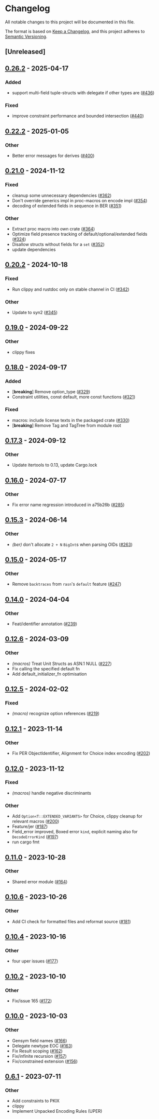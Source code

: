 # Changelog
All notable changes to this project will be documented in this file.

The format is based on [Keep a Changelog](https://keepachangelog.com/en/1.0.0/),
and this project adheres to [Semantic Versioning](https://semver.org/spec/v2.0.0.html).

## [Unreleased]

## [0.26.2](https://github.com/librasn/rasn/compare/rasn-derive-v0.26.1...rasn-derive-v0.26.2) - 2025-04-17

### Added

- support multi-field tuple-structs with delegate if other types are ([#436](https://github.com/librasn/rasn/pull/436))

### Fixed

- improve constraint performance and bounded intersection ([#440](https://github.com/librasn/rasn/pull/440))

## [0.22.2](https://github.com/librasn/rasn/compare/rasn-derive-v0.22.1...rasn-derive-v0.22.2) - 2025-01-05

### Other

- Better error messages for derives ([#400](https://github.com/librasn/rasn/pull/400))

## [0.21.0](https://github.com/librasn/rasn/compare/rasn-derive-v0.20.2...rasn-derive-v0.21.0) - 2024-11-12

### Fixed

- cleanup some unnecessary dependencies ([#362](https://github.com/librasn/rasn/pull/362))
- Don't override generics impl in proc-macros on encode impl ([#354](https://github.com/librasn/rasn/pull/354))
- decoding of extended fields in sequence in BER ([#351](https://github.com/librasn/rasn/pull/351))

### Other

- Extract proc macro into own crate ([#364](https://github.com/librasn/rasn/pull/364))
- Optimize field presence tracking of default/optional/extended fields ([#324](https://github.com/librasn/rasn/pull/324))
- Disallow structs without fields for a `set` ([#352](https://github.com/librasn/rasn/pull/352))
- update dependencies

## [0.20.2](https://github.com/librasn/rasn/compare/rasn-derive-v0.20.1...rasn-derive-v0.20.2) - 2024-10-18

### Fixed

- Run clippy and rustdoc only on stable channel in CI ([#342](https://github.com/librasn/rasn/pull/342))

### Other

- Update to syn2 ([#345](https://github.com/librasn/rasn/pull/345))

## [0.19.0](https://github.com/librasn/rasn/compare/rasn-derive-v0.18.0...rasn-derive-v0.19.0) - 2024-09-22

### Other

- clippy fixes

## [0.18.0](https://github.com/librasn/rasn/compare/rasn-derive-v0.17.3...rasn-derive-v0.18.0) - 2024-09-17

### Added

- [**breaking**] Remove option_type ([#329](https://github.com/librasn/rasn/pull/329))
- Constraint utilities, const default, more const functions ([#321](https://github.com/librasn/rasn/pull/321))

### Fixed

- macros: include license texts in the packaged crate ([#330](https://github.com/librasn/rasn/pull/330))
- [**breaking**] Remove Tag and TagTree from module root

## [0.17.3](https://github.com/librasn/rasn/compare/rasn-derive-v0.17.2...rasn-derive-v0.17.3) - 2024-09-12

### Other

- Update itertools to 0.13, update Cargo.lock

## [0.16.0](https://github.com/librasn/rasn/compare/rasn-derive-v0.15.3...rasn-derive-v0.16.0) - 2024-07-17

### Other
- Fix error name regression introduced in a75b26b ([#285](https://github.com/librasn/rasn/pull/285))

## [0.15.3](https://github.com/librasn/rasn/compare/rasn-derive-v0.15.2...rasn-derive-v0.15.3) - 2024-06-14

### Other
- *(ber)* don't allocate `2 + N` `BigInt`s when parsing OIDs ([#263](https://github.com/librasn/rasn/pull/263))

## [0.15.0](https://github.com/librasn/rasn/compare/rasn-derive-v0.14.0...rasn-derive-v0.15.0) - 2024-05-17

### Other
- Remove `backtraces` from `rasn`'s `default` feature ([#247](https://github.com/librasn/rasn/pull/247))

## [0.14.0](https://github.com/librasn/rasn/compare/rasn-derive-v0.13.1...rasn-derive-v0.14.0) - 2024-04-04

### Other
- Feat/identifier annotation ([#239](https://github.com/librasn/rasn/pull/239))

## [0.12.6](https://github.com/librasn/rasn/compare/rasn-derive-v0.12.5...rasn-derive-v0.12.6) - 2024-03-09

### Other
- *(macros)* Treat Unit Structs as ASN.1 NULL ([#227](https://github.com/librasn/rasn/pull/227))
- Fix calling the specified default fn
- Add default_initializer_fn optimisation

## [0.12.5](https://github.com/librasn/rasn/compare/rasn-derive-v0.12.4...rasn-derive-v0.12.5) - 2024-02-02

### Fixed
- *(macro)* recognize option references ([#219](https://github.com/librasn/rasn/pull/219))

## [0.12.1](https://github.com/XAMPPRocky/rasn/compare/rasn-derive-v0.12.0...rasn-derive-v0.12.1) - 2023-11-14

### Other
- Fix PER ObjectIdentifier, Alignment for Choice index encoding ([#202](https://github.com/XAMPPRocky/rasn/pull/202))

## [0.12.0](https://github.com/XAMPPRocky/rasn/compare/rasn-derive-v0.11.1...rasn-derive-v0.12.0) - 2023-11-12

### Fixed
- *(macros)* handle negative discriminants

### Other
- Add `Option<T::EXTENDED_VARIANTS>` for Choice, clippy cleanup for relevant macros ([#200](https://github.com/XAMPPRocky/rasn/pull/200))
- Feature/jer ([#187](https://github.com/XAMPPRocky/rasn/pull/187))
- Field_error improved, Boxed error `kind`, explicit naming also for `DecodeErrorKind` ([#197](https://github.com/XAMPPRocky/rasn/pull/197))
- run cargo fmt

## [0.11.0](https://github.com/XAMPPRocky/rasn/compare/rasn-derive-v0.10.6...rasn-derive-v0.11.0) - 2023-10-28

### Other
- Shared error module ([#164](https://github.com/XAMPPRocky/rasn/pull/164))

## [0.10.6](https://github.com/XAMPPRocky/rasn/compare/rasn-derive-v0.10.5...rasn-derive-v0.10.6) - 2023-10-26

### Other
- Add CI check for formatted files and reformat source ([#181](https://github.com/XAMPPRocky/rasn/pull/181))

## [0.10.4](https://github.com/XAMPPRocky/rasn/compare/rasn-derive-v0.10.3...rasn-derive-v0.10.4) - 2023-10-16

### Other
- four uper issues ([#177](https://github.com/XAMPPRocky/rasn/pull/177))

## [0.10.2](https://github.com/XAMPPRocky/rasn/compare/rasn-derive-v0.10.1...rasn-derive-v0.10.2) - 2023-10-10

### Other
- Fix/issue 165 ([#172](https://github.com/XAMPPRocky/rasn/pull/172))

## [0.10.0](https://github.com/XAMPPRocky/rasn/compare/rasn-derive-v0.9.5...rasn-derive-v0.10.0) - 2023-10-03

### Other
- Gensym field names ([#166](https://github.com/XAMPPRocky/rasn/pull/166))
- Delegate newtype EOC ([#163](https://github.com/XAMPPRocky/rasn/pull/163))
- Fix Result scoping ([#162](https://github.com/XAMPPRocky/rasn/pull/162))
- Fix/infinite recursion ([#157](https://github.com/XAMPPRocky/rasn/pull/157))
- Fix/constrained extension ([#156](https://github.com/XAMPPRocky/rasn/pull/156))

## [0.6.1](https://github.com/XAMPPRocky/rasn/compare/rasn-derive-v0.6.0...rasn-derive-v0.6.1) - 2023-07-11

### Other
- Add constraints to PKIX
- clippy
- Implement Unpacked Encoding Rules (UPER)
